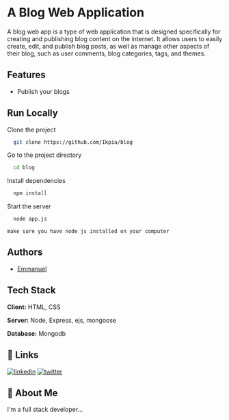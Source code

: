 
#  A Blog Web Application

A blog web app is a type of web application that is designed specifically for creating and publishing blog content on the internet. It allows users to easily create, edit, and publish blog posts, as well as manage other aspects of their blog, such as user comments, blog categories, tags, and themes.

## Features
    
 - Publish your blogs
 


## Run Locally

Clone the project

```bash
  git clone https://github.com/Ikpia/blog
```

Go to the project directory

```bash
  cd blog
```

Install dependencies

```bash
  npm install
```

Start the server

```bash
  node app.js

```
`make sure you have node js installed on your computer`


## Authors

- [Emmanuel](https://www.github.com/Ikpia)


## Tech Stack

**Client:** HTML, CSS

**Server:** Node, Express, ejs, mongoose

**Database:** Mongodb


## 🔗 Links
[![linkedin](https://img.shields.io/badge/linkedin-0A66C2?style=for-the-badge&logo=linkedin&logoColor=white)](https://www.linkedin.com/in/emmanuel-ikpia-78428a236)
[![twitter](https://img.shields.io/badge/twitter-1DA1F2?style=for-the-badge&logo=twitter&logoColor=white)](https://twitter.com/ikpia_e)


## 🚀 About Me
I'm a full stack developer...

